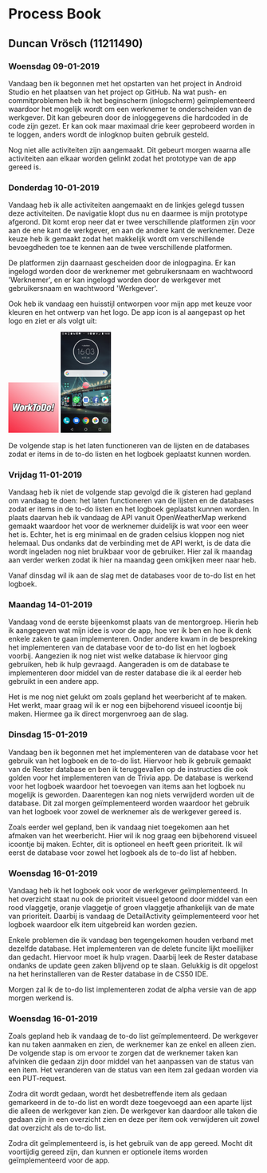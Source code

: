Process Book
===================

## Duncan Vrösch (11211490) ##

### Woensdag 09-01-2019 ###
Vandaag ben ik begonnen met het opstarten van het project in Android Studio en het plaatsen van het project op GitHub. Na wat push- en commitproblemen heb ik het beginscherm (inlogscherm) geïmplementeerd waardoor het mogelijk wordt om een werknemer te onderscheiden van de werkgever. Dit kan gebeuren door de inloggegevens die hardcoded in de code zijn gezet. Er kan ook maar maximaal drie keer geprobeerd worden in te loggen, anders wordt de inlogknop buiten gebruik gesteld.

Nog niet alle activiteiten zijn aangemaakt. Dit gebeurt morgen waarna alle activiteiten aan elkaar worden gelinkt zodat het prototype van de app gereed is.


### Donderdag 10-01-2019 ###
Vandaag heb ik alle activiteiten aangemaakt en de linkjes gelegd tussen deze activiteiten. De navigatie klopt dus nu en daarmee is mijn prototype afgerond. Dit komt erop neer dat er twee verschillende platformen zijn voor aan de ene kant de werkgever, en aan de andere kant de werknemer. Deze keuze heb ik gemaakt zodat het makkelijk wordt om verschillende bevoegdheden toe te kennen aan de twee verschillende platformen. 

De platformen zijn daarnaast gescheiden door de inlogpagina. Er kan ingelogd worden door de werknemer met gebruikersnaam en wachtwoord 'Werknemer', en er kan ingelogd worden door de werkgever met gebruikersnaam en wachtwoord 'Werkgever'. 

Ook heb ik vandaag een huisstijl ontworpen voor mijn app met keuze voor kleuren en het ontwerp van het logo. De app icon is al aangepast op het logo en ziet er als volgt uit:

<img src="https://github.com/duncanvrosch/project/blob/master/doc/Logo%20WorkToDo.jpg" width="20%" height="20%"/>

<img src="https://github.com/duncanvrosch/project/blob/master/doc/Screenshot_20190110-160333.png" width="20%" height="20%"/>

De volgende stap is het laten functioneren van de lijsten en de databases zodat er items in de to-do listen en het logboek geplaatst kunnen worden.


### Vrijdag 11-01-2019 ###
Vandaag heb ik niet de volgende stap gevolgd die ik gisteren had gepland om vandaag te doen: het laten functioneren van de lijsten en de databases zodat er items in de to-do listen en het logboek geplaatst kunnen worden. In plaats daarvan heb ik vandaag de API vanuit OpenWeatherMap werkend gemaakt waardoor het voor de werknemer duidelijk is wat voor een weer het is. Echter, het is erg minimaal en de graden celsius kloppen nog niet helemaal. Dus ondanks dat de verbinding met de API werkt, is de data die wordt ingeladen nog niet bruikbaar voor de gebruiker. Hier zal ik maandag aan verder werken zodat ik hier na maandag geen omkijken meer naar heb. 

Vanaf dinsdag wil ik aan de slag met de databases voor de to-do list en het logboek.


### Maandag 14-01-2019 ###
Vandaag vond de eerste bijeenkomst plaats van de mentorgroep. Hierin heb ik aangegeven wat mijn idee is voor de app, hoe ver ik ben en hoe ik denk enkele zaken te gaan implementeren. Onder andere kwam in de bespreking het implementeren van de database voor de to-do list en het logboek voorbij. Aangezien ik nog niet wist welke database ik hiervoor ging gebruiken, heb ik hulp gevraagd. Aangeraden is om de database te implementeren door middel van de rester database die ik al eerder heb gebruikt in een andere app. 

Het is me nog niet gelukt om zoals gepland het weerbericht af te maken. Het werkt, maar graag wil ik er nog een bijbehorend visueel icoontje bij maken. Hiermee ga ik direct morgenvroeg aan de slag.


### Dinsdag 15-01-2019 ###
Vandaag ben ik begonnen met het implementeren van de database voor het gebruik van het logboek en de to-do list. Hiervoor heb ik gebruik gemaakt van de Rester database en ben ik teruggevallen op de instructies die ook golden voor het implementeren van de Trivia app. De database is werkend voor het logboek waardoor het toevoegen van items aan het logboek nu mogelijk is geworden. Daarentegen kan nog niets verwijderd worden uit de database. Dit zal morgen geïmplementeerd worden waardoor het gebruik van het logboek voor zowel de werknemer als de werkgever gereed is.

Zoals eerder wel gepland, ben ik vandaag niet toegekomen aan het afmaken van het weerbericht. Hier wil ik nog graag een bijbehorend visueel icoontje bij maken. Echter, dit is optioneel en heeft geen prioriteit. Ik wil eerst de database voor zowel het logboek als de to-do list af hebben.


### Woensdag 16-01-2019 ###
Vandaag heb ik het logboek ook voor de werkgever geïmplementeerd. In het overzicht staat nu ook de prioriteit visueel getoond door middel van een rood vlaggetje, oranje vlaggetje of groen vlaggetje afhankelijk van de mate van prioriteit. Daarbij is vandaag de DetailActivity geïmplementeerd voor het logboek waardoor elk item uitgebreid kan worden gezien. 

Enkele problemen die ik vandaag ben tegengekomen houden verband met dezelfde database. Het implementeren van de delete funcite lijkt moeilijker dan gedacht. Hiervoor moet ik hulp vragen. Daarbij leek de Rester database ondanks de update geen zaken blijvend op te slaan. Gelukkig is dit opgelost na het herinstalleren van de Rester database in de CS50 IDE. 

Morgen zal ik de to-do list implementeren zodat de alpha versie van de app morgen werkend is.


### Woensdag 16-01-2019 ###
Zoals gepland heb ik vandaag de to-do list geïmplementeerd. De werkgever kan nu taken aanmaken en zien, de werknemer kan ze enkel en alleen zien. De volgende stap is om ervoor te zorgen dat de werknemer taken kan afvinken die gedaan zijn door middel van het aanpassen van de status van een item. Het veranderen van de status van een item zal gedaan worden via een PUT-request. 

Zodra dit wordt gedaan, wordt het desbetreffende item als gedaan gemarkeerd in de to-do list en wordt deze toegevoegd aan een aparte lijst die alleen de werkgever kan zien. De werkgever kan daardoor alle taken die gedaan zijn in een overzicht zien en deze per item ook verwijderen uit zowel dat overzicht als de to-do list.

Zodra dit geïmplementeerd is, is het gebruik van de app gereed. Mocht dit voortijdig gereed zijn, dan kunnen er optionele items worden geïmplementeerd voor de app.

